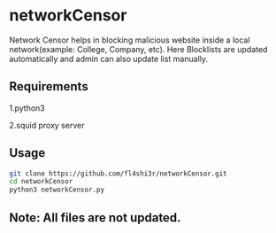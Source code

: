 # networkCensor

Network Censor helps in blocking malicious website inside a local network(example: College, Company, etc). Here Blocklists are updated automatically and admin can also update list manually.

## Requirements


1.python3

2.squid proxy server


## Usage

```bash
git clone https://github.com/fl4shi3r/networkCensor.git
cd networkCensor
python3 networkCensor.py
```


## Note: All files are not updated.
